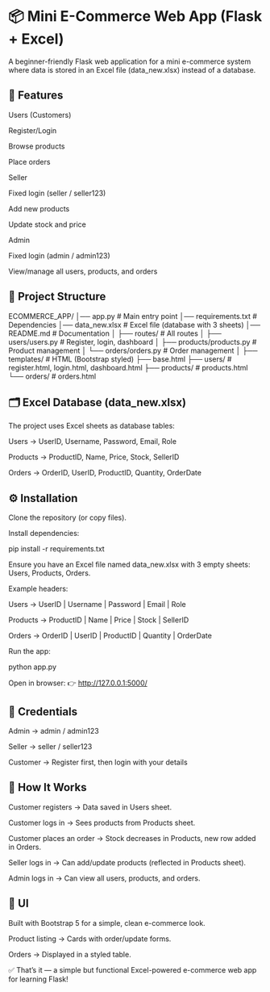 # 📦 Mini E-Commerce Web App (Flask + Excel)

A beginner-friendly Flask web application for a mini e-commerce system where data is stored in an Excel file (data_new.xlsx) instead of a database.

## 🚀 Features

Users (Customers)

Register/Login

Browse products

Place orders

Seller

Fixed login (seller / seller123)

Add new products

Update stock and price

Admin

Fixed login (admin / admin123)

View/manage all users, products, and orders

## 📂 Project Structure
ECOMMERCE_APP/
│── app.py               # Main entry point
│── requirements.txt     # Dependencies
│── data_new.xlsx        # Excel file (database with 3 sheets)
│── README.md            # Documentation
│
├── routes/              # All routes
│   ├── users/users.py       # Register, login, dashboard
│   ├── products/products.py # Product management
│   └── orders/orders.py     # Order management
│
├── templates/           # HTML (Bootstrap styled)
    ├── base.html
    ├── users/           # register.html, login.html, dashboard.html
    ├── products/        # products.html
    └── orders/          # orders.html

## 🗂️ Excel Database (data_new.xlsx)

The project uses Excel sheets as database tables:

Users → UserID, Username, Password, Email, Role

Products → ProductID, Name, Price, Stock, SellerID

Orders → OrderID, UserID, ProductID, Quantity, OrderDate

## ⚙️ Installation

Clone the repository (or copy files).

Install dependencies:

pip install -r requirements.txt


Ensure you have an Excel file named data_new.xlsx with 3 empty sheets: Users, Products, Orders.

Example headers:

Users → UserID | Username | Password | Email | Role

Products → ProductID | Name | Price | Stock | SellerID

Orders → OrderID | UserID | ProductID | Quantity | OrderDate

Run the app:

python app.py


Open in browser:
👉 http://127.0.0.1:5000/

## 🔑 Credentials

Admin → admin / admin123

Seller → seller / seller123

Customer → Register first, then login with your details

## 📖 How It Works

Customer registers → Data saved in Users sheet.

Customer logs in → Sees products from Products sheet.

Customer places an order → Stock decreases in Products, new row added in Orders.

Seller logs in → Can add/update products (reflected in Products sheet).

Admin logs in → Can view all users, products, and orders.

## 🎨 UI

Built with Bootstrap 5 for a simple, clean e-commerce look.

Product listing → Cards with order/update forms.

Orders → Displayed in a styled table.

✅ That’s it — a simple but functional Excel-powered e-commerce web app for learning Flask!
